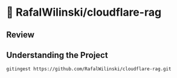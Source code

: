 # 🚀 RafalWilinski/cloudflare-rag

## Review

## Understanding the Project
```shell
gitingest https://github.com/RafalWilinski/cloudflare-rag.git
```